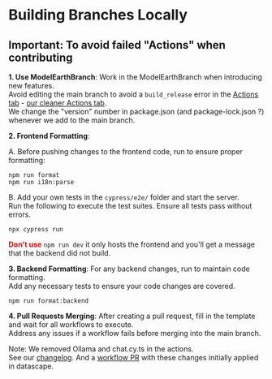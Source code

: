 # Building Branches Locally

## Important: To avoid failed "Actions" when contributing

**1. Use ModelEarthBranch**: Work in the ModelEarthBranch when introducing new features.  
Avoid editing the main branch to avoid a `build_release` error in the [Actions tab](https://github.com/ModelEarth/projects/actions) - [our cleaner Actions tab](https://github.com/datascape/open-webui/actions).  
We change the "version" number in package.json (and package-lock.json ?) whenever we add to the main branch.

**2. Frontend Formatting**:

A. Before pushing changes to the frontend code, run to ensure proper formatting:

    npm run format
    npm run i18n:parse

B. Add your own tests in the `cypress/e2e/` folder and start the server.  
Run the following to execute the test suites. Ensure all tests pass without errors.

    npx cypress run

<b><span style="color:red">Don't use</span></b> `npm run dev` it only hosts the frontend and you'll get a message that the backend did not build. 

**3. Backend Formatting**:
For any backend changes, run to maintain code formatting.  
Add any necessary tests to ensure your code changes are covered.

    npm run format:backend

**4. Pull Requests Merging**:
After creating a pull request, fill in the template and wait for all workflows to execute.  
Address any issues if a workflow fails before merging into the main branch.

Note: We removed Ollama and chat.cy.ts in the actions.  
See our [changelog](https://github.com/datascape/open-webui/blob/gha-test/.github/CHANGELOG-workflow.md). And a [workflow PR](https://github.com/ModelEarth/projects/pull/7) with these changes initially applied in datascape.

